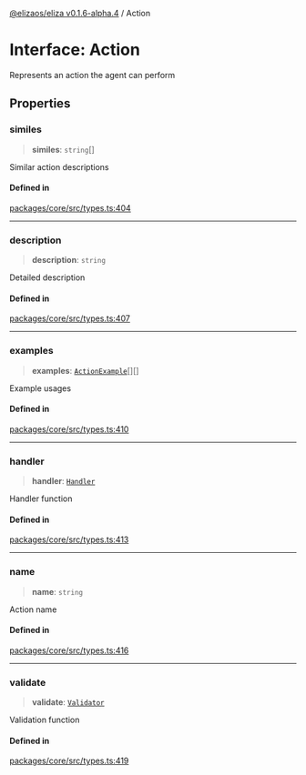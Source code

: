 [@elizaos/eliza v0.1.6-alpha.4](../index.md) / Action

# Interface: Action

Represents an action the agent can perform

## Properties

### similes

> **similes**: `string`[]

Similar action descriptions

#### Defined in

[packages/core/src/types.ts:404](https://github.com/elizaos/eliza/blob/main/packages/core/src/types.ts#L404)

---

### description

> **description**: `string`

Detailed description

#### Defined in

[packages/core/src/types.ts:407](https://github.com/elizaos/eliza/blob/main/packages/core/src/types.ts#L407)

---

### examples

> **examples**: [`ActionExample`](ActionExample.md)[][]

Example usages

#### Defined in

[packages/core/src/types.ts:410](https://github.com/elizaos/eliza/blob/main/packages/core/src/types.ts#L410)

---

### handler

> **handler**: [`Handler`](../type-aliases/Handler.md)

Handler function

#### Defined in

[packages/core/src/types.ts:413](https://github.com/elizaos/eliza/blob/main/packages/core/src/types.ts#L413)

---

### name

> **name**: `string`

Action name

#### Defined in

[packages/core/src/types.ts:416](https://github.com/elizaos/eliza/blob/main/packages/core/src/types.ts#L416)

---

### validate

> **validate**: [`Validator`](../type-aliases/Validator.md)

Validation function

#### Defined in

[packages/core/src/types.ts:419](https://github.com/elizaos/eliza/blob/main/packages/core/src/types.ts#L419)
